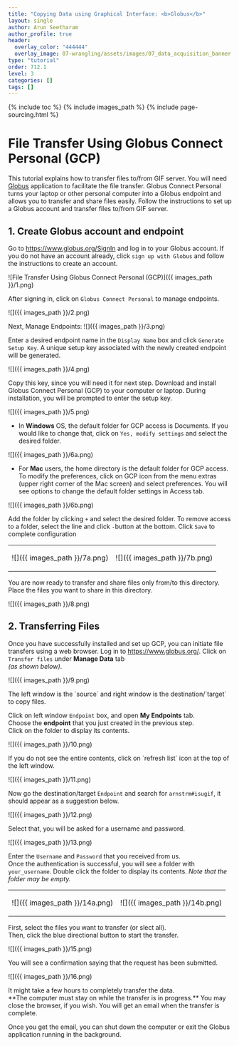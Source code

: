 ```yaml
---
title: "Copying Data using Graphical Interface: <b>Globus</b>"
layout: single
author: Arun Seetharam
author_profile: true
header:
  overlay_color: "444444"
  overlay_image: 07-wrangling/assets/images/07_data_acquisition_banner.png
type: "tutorial"
order: 712.1
level: 3
categories: []
tags: []
---
```


{% include toc %}
{% include images_path %}
{% include page-sourcing.html %}


# File Transfer Using Globus Connect Personal (GCP)

This tutorial explains how to transfer files to/from GIF server. You will need <a href="https://www.globus.org/globus-connect-personal" target="_blank">Globus</a> application to facilitate the file transfer.
Globus Connect Personal turns your laptop or other personal computer into a Globus endpoint and allows you to transfer and share files easily. Follow the instructions to set up a Globus account and transfer files to/from GIF server.

## 1. Create Globus account and endpoint

Go to <a href="https://www.globus.org/SignIn" target="_blank">https://www.globus.org/SignIn</a> and log in to your Globus account. If you do not have an account already, click `sign up with Globus` and follow the instructions to create an account.

![File Transfer Using Globus Connect Personal (GCP)]({{ images_path }}/1.png)

After signing in, click on `Globus Connect Personal` to manage endpoints.

![]({{ images_path }}/2.png)

Next, Manage Endpoints:
![]({{ images_path }}/3.png)

Enter a desired endpoint name in the `Display Name` box and click `Generate Setup Key`. A unique setup key associated with the newly created endpoint will be generated.

![]({{ images_path }}/4.png)

Copy this key, since you will need it for next step. Download and install Globus Connect Personal (GCP) to your computer or laptop. During installation, you will be prompted to enter the setup key.

![]({{ images_path }}/5.png)

* In **Windows** OS, the default folder for GCP access is Documents. If you would like to change that, click on `Yes, modify settings` and select the desired folder. <br>

![]({{ images_path }}/6a.png)

* For **Mac** users, the home directory is the default folder for GCP access. To modify the preferences, click on GCP icon from the menu extras (upper right corner of the Mac screen) and select preferences. You will see options to change the default folder settings in Access tab.

![]({{ images_path }}/6b.png)

Add the folder by clicking `+` and select the desired folder. To remove access to a folder, select the line and click `-`button at the bottom.   Click `Save` to complete configuration

<table><tr> <td><p markdown="1">![]({{ images_path }}/7a.png)</p></td> <td><p markdown="1">![]({{ images_path }}/7b.png)</p></td> </tr></table>

You are now ready to transfer and share files only from/to this directory. <br>Place the files you want to share in this directory.

![]({{ images_path }}/8.png)


## 2. Transferring Files

Once you have successfully installed and set up GCP, you can initiate file transfers using a web browser. Log in to <a href="https://www.globus.org/" target="_blank">https://www.globus.org/</a>. Click on `Transfer files` under **Manage Data** tab <br>*(as shown below)*.

![]({{ images_path }}/9.png)

<p class="mt- center-h">The left window is the `source` and right window is the destination/`target` to copy files.</p>

Click on left window `Endpoint` box, and open **My Endpoints** tab. <br>
Choose the **endpoint** that you just created in the previous step. <br>
Click on the folder to display its contents.

![]({{ images_path }}/10.png)

<div class="warning" markdown="1">
If you do not see the entire contents, click on `refresh list` icon at the top of the left window.
</div>

![]({{ images_path }}/11.png)

Now go the destination/target `Endpoint` and search for `arnstrm#isugif`, it should appear as a suggestion below.

![]({{ images_path }}/12.png)

Select that, you will be asked for a username and password.

![]({{ images_path }}/13.png)

Enter the `Username` and `Password` that you received from us. <br>
Once the authentication is successful, you will see a folder with `your_username`. Double click the folder to display its contents. *Note that the folder may be empty.*

<table class="mb-0"><tr> <td class="no-border"><p markdown="1">![]({{ images_path }}/14a.png)</p></td> <td class="no-border"><p markdown="1">![]({{ images_path }}/14b.png)</p></td> </tr></table>

First, select the files you want to transfer (or slect all). <br>Then, click the blue directional button to start the transfer.

![]({{ images_path }}/15.png)

You will see a confirmation saying that the request has been submitted.

![]({{ images_path }}/16.png)

<div class="protip" markdown="1">
It might take a few hours to completely transfer the data. <br>
**The computer must stay on while the transfer is in progress.** You may close the browser, if you wish. You will get an email when the transfer is complete.
</div>

Once you get the email, you can shut down the computer or exit the Globus application running in the background.
